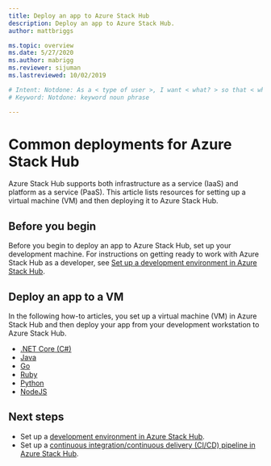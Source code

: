 ```yaml
---
title: Deploy an app to Azure Stack Hub 
description: Deploy an app to Azure Stack Hub.
author: mattbriggs

ms.topic: overview
ms.date: 5/27/2020
ms.author: mabrigg
ms.reviewer: sijuman
ms.lastreviewed: 10/02/2019

# Intent: Notdone: As a < type of user >, I want < what? > so that < why? >
# Keyword: Notdone: keyword noun phrase

---
```



# Common deployments for Azure Stack Hub

Azure Stack Hub supports both infrastructure as a service (IaaS) and platform as a service (PaaS). This article lists resources for setting up a virtual machine (VM) and then deploying it to Azure Stack Hub.

## Before you begin

Before you begin to deploy an app to Azure Stack Hub, set up your development machine. For instructions on getting ready to work with Azure Stack Hub as a developer, see [Set up a development environment in Azure Stack Hub](azure-stack-dev-start.md).

## Deploy an app to a VM

In the following how-to articles, you set up a virtual machine (VM) in Azure Stack Hub and then deploy your app from your development workstation to Azure Stack Hub.

- [.NET Core (C#)](azure-stack-dev-start-howto-vm-dotnet.md)
- [Java](azure-stack-dev-start-howto-vm-java.md)
- [Go](azure-stack-dev-start-howto-vm-go.md)
- [Ruby](azure-stack-dev-start-howto-vm-ruby.md)
- [Python](azure-stack-dev-start-howto-vm-python.md)
- [NodeJS](azure-stack-dev-start-howto-vm-nodejs.md)

## Next steps

- Set up a [development environment in Azure Stack Hub](azure-stack-dev-start.md).
- Set up a [continuous integration/continuous delivery (CI/CD) pipeline in Azure Stack Hub](https://github.com/Azure-Samples/azure-intelligent-edge-patterns/tree/master/hybrid-devops).
